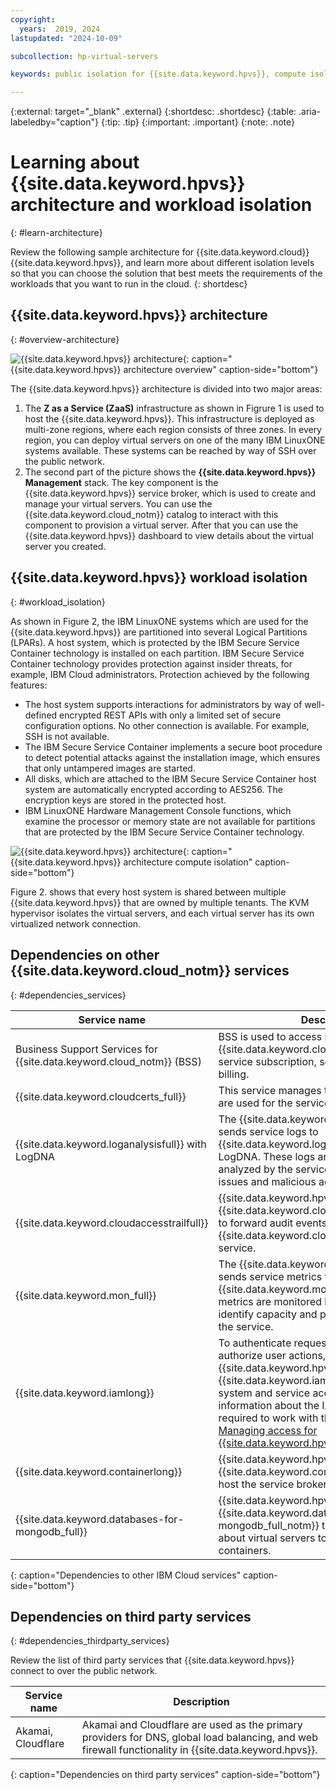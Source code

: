 ```yaml
---
copyright:
  years:  2019, 2024
lastupdated: "2024-10-09"

subcollection: hp-virtual-servers

keywords: public isolation for {{site.data.keyword.hpvs}}, compute isolation for {{site.data.keyword.hpvs}}, {{site.data.keyword.hpvs}} architecture, workload isolation in {{site.data.keyword.hpvs}}

---
```


{:external: target="_blank" .external}
{:shortdesc: .shortdesc}
{:table: .aria-labeledby="caption"}
{:tip: .tip}
{:important: .important}
{:note: .note}

# Learning about {{site.data.keyword.hpvs}} architecture and workload isolation
{: #learn-architecture}

Review the following sample architecture for {{site.data.keyword.cloud}} {{site.data.keyword.hpvs}}, and learn more about different isolation levels so that you can choose the solution that best meets the requirements of the workloads that you want to run in the cloud.
{: shortdesc}

## {{site.data.keyword.hpvs}} architecture
{: #overview-architecture}

![{{site.data.keyword.hpvs}} architecture](image/hpvs_architecture-overview.svg "{{site.data.keyword.hpvs}} architecture overview"){: caption="{{site.data.keyword.hpvs}} architecture overview" caption-side="bottom"}


The {{site.data.keyword.hpvs}} architecture is divided into two major areas:
1. The **Z as a Service (ZaaS)** infrastructure as shown in Figrure 1 is used to host the {{site.data.keyword.hpvs}}. This infrastructure is deployed as multi-zone regions, where each region consists of three zones. In every region, you can deploy virtual servers on one of the many IBM LinuxONE systems available. These systems can be reached by way of SSH over the public network.
2. The second part of the picture shows the **{{site.data.keyword.hpvs}} Management** stack. The key component is the {{site.data.keyword.hpvs}} service broker, which is used to create and manage your virtual servers. You can use the {{site.data.keyword.cloud_notm}} catalog to interact with this component to provision a virtual server. After that you can use the {{site.data.keyword.hpvs}} dashboard to view details about the virtual server you created.

## {{site.data.keyword.hpvs}} workload isolation
{: #workload_isolation}

As shown in Figure 2, the IBM LinuxONE systems which are used for the {{site.data.keyword.hpvs}} are partitioned into several Logical Partitions (LPARs). A host system, which is protected by the IBM Secure Service Container technology is installed on each partition. IBM Secure Service Container technology provides protection against insider threats, for example, IBM Cloud administrators. Protection achieved by the following features:
* The host system supports interactions for administrators by way of well-defined encrypted REST APIs with only a limited set of secure configuration options. No other connection is available. For example, SSH is not available.
* The IBM Secure Service Container implements a secure boot procedure to detect potential attacks against the installation image, which ensures that only untampered images are started.
* All disks, which are attached to the IBM Secure Service Container host system are automatically encrypted according to AES256. The encryption keys are stored in the protected host.
* IBM LinuxONE Hardware Management Console functions, which examine the processor or memory state are not available for partitions that are protected by the IBM Secure Service Container technology.

![{{site.data.keyword.hpvs}} architecture](image/hpvs_architecture-isolation.svg "{{site.data.keyword.hpvs}} architecture compute isolation"){: caption="{{site.data.keyword.hpvs}} architecture compute isolation" caption-side="bottom"}

Figure 2. shows that every host system is shared between multiple {{site.data.keyword.hpvs}} that are owned by multiple tenants. The KVM hypervisor isolates the virtual servers, and each virtual server has its own virtualized network connection.

## Dependencies on other {{site.data.keyword.cloud_notm}} services
{: #dependencies_services}

| Service name | Description|
| -------------|-------------------------------|
| Business Support Services for {{site.data.keyword.cloud_notm}} (BSS) | BSS is used to access information about the {{site.data.keyword.cloud_notm}} account, service subscription, service usage, and billing. |
| {{site.data.keyword.cloudcerts_full}} | This service manages the TLS certificates that are used for the service broker. |
| {{site.data.keyword.loganalysisfull}} with LogDNA | The {{site.data.keyword.hpvs}} service broker sends service logs to {{site.data.keyword.loganalysisfull_notm}} with LogDNA. These logs are monitored and analyzed by the service team to detect service issues and malicious activities. |
| {{site.data.keyword.cloudaccesstrailfull}} | {{site.data.keyword.hpvs}} integrates with {{site.data.keyword.cloudaccesstrailfull_notm}} to forward audit events to the {{site.data.keyword.cloudaccesstrailfull_notm}} service. |
| {{site.data.keyword.mon_full}} | The {{site.data.keyword.hpvs}} service broker sends service metrics to {{site.data.keyword.mon_full_notm}}. These metrics are monitored by the service team to identify capacity and performance issues of the service. |
| {{site.data.keyword.iamlong}} | To authenticate requests to the service and authorize user actions, {{site.data.keyword.hpvs}} uses {{site.data.keyword.iamshort}} (IAM) operating system and service access roles. For more information about the IAM permissions that are required to work with the service, see [Managing access for {{site.data.keyword.hpvs}}](/docs/hp-virtual-servers?topic=hp-virtual-servers-iam-hpvs). |
| {{site.data.keyword.containerlong}} | {{site.data.keyword.hpvs}} is using the {{site.data.keyword.containerlong_notm}} to host the service broker and the dashboard UI. |
| {{site.data.keyword.databases-for-mongodb_full}} | {{site.data.keyword.hpvs}} uses the {{site.data.keyword.databases-for-mongodb_full_notm}} to store the metadata about virtual servers to manage those containers. |
{: caption="Dependencies to other IBM Cloud services" caption-side="bottom"}

## Dependencies on third party services
{: #dependencies_thirdparty_services}

Review the list of third party services that {{site.data.keyword.hpvs}} connect to over the public network.

| Service name | Description|
| -----------|-------------------------------|
| Akamai, Cloudflare | Akamai and Cloudflare are used as the primary providers for DNS, global load balancing, and web firewall functionality in {{site.data.keyword.hpvs}}. |
{: caption="Dependencies on third party services" caption-side="bottom"}
